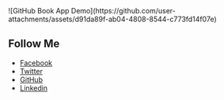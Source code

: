 <!DOCTYPE html>
<html lang="en">
<head>
    <meta charset="UTF-8">
    <meta name="viewport" content="width=device-width, initial-scale=1.0">
</head>
<body>
![GitHub Book App Demo](https://github.com/user-attachments/assets/d91da89f-ab04-4808-8544-c773fd14f07e)

<h2>Follow Me</h2>

<ul>
    <li><a href="https://facebook.com/AndroidSquadOfficial">Facebook</a></li>
    <li><a href="https://x.com/TayefMazumderBD">Twitter</a></li>
    <li><a href="https://github.com/MiTayef/">GitHub</a></li>
    <li><a href="https://www.linkedin.com/in/mitayef/">Linkedin</a></li>
</ul>

</body>
</html>
